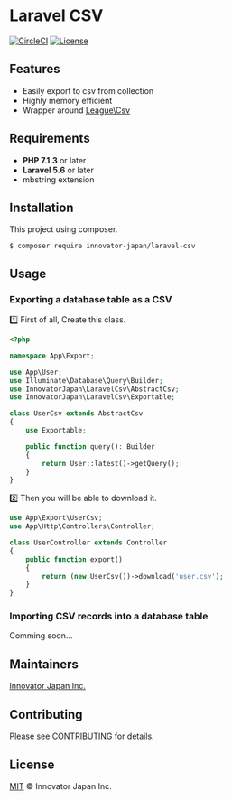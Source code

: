 # Laravel CSV
[![CircleCI](https://circleci.com/gh/innovator-japan/laravel-csv/tree/master.svg?style=svg)](https://circleci.com/gh/innovator-japan/laravel-csv/tree/master)
[![License](https://poser.pugx.org/innovator-japan/laravel-csv/license)](https://packagist.org/packages/innovator-japan/laravel-csv)

## Features
- Easily export to csv from collection
- Highly memory efficient
- Wrapper around [League\Csv](https://github.com/thephpleague/csv)

## Requirements
- **PHP 7.1.3** or later
- **Laravel 5.6** or later
- mbstring extension

## Installation
This project using composer.
```
$ composer require innovator-japan/laravel-csv
```

## Usage
### Exporting a database table as a CSV
1️⃣ First of all, Create this class.
```php
<?php

namespace App\Export;

use App\User;
use Illuminate\Database\Query\Builder;
use InnovatorJapan\LaravelCsv\AbstractCsv;
use InnovatorJapan\LaravelCsv\Exportable;

class UserCsv extends AbstractCsv
{
    use Exportable;

    public function query(): Builder
    {
        return User::latest()->getQuery();
    }
}
```

2️⃣ Then you will be able to download it.
```php
use App\Export\UserCsv;
use App\Http\Controllers\Controller;

class UserController extends Controller
{
    public function export()
    {
        return (new UserCsv())->download('user.csv');
    }
}
```

### Importing CSV records into a database table
Comming soon...

## Maintainers
[Innovator Japan Inc.](https://github.com/innovator-japan)

## Contributing
Please see [CONTRIBUTING](.github/CONTRIBUTING.md) for details.

## License
[MIT](LICENSE) © Innovator Japan Inc.
